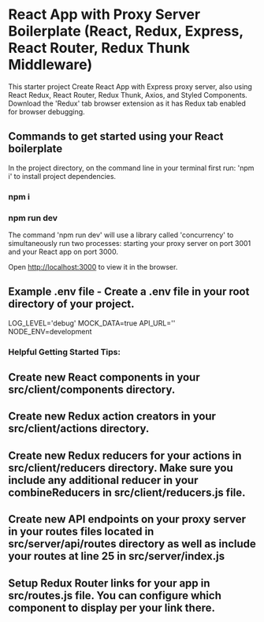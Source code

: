 # React App with Proxy Server Boilerplate (React, Redux, Express, React Router, Redux Thunk Middleware)

This starter project Create React App with Express proxy server, also using React Redux, React Router, Redux Thunk, Axios, and Styled Components. Download the 'Redux' tab browser extension as it has Redux tab enabled for browser debugging.

## Commands to get started using your React boilerplate

In the project directory, on the command line in your terminal first run: 'npm i' to install project dependencies.

### npm i
### npm run dev

The command 'npm run dev' will use a library called 'concurrency' to simultaneously run two processes:
starting your proxy server on port 3001 and your React app on port 3000.


Open [http://localhost:3000](http://localhost:3000) to view it in the browser.

## Example .env file - Create a .env file in your root directory of your project.
LOG_LEVEL='debug'
MOCK_DATA=true
API_URL=''
NODE_ENV=development


### Helpful Getting Started Tips:

## Create new React components in your src/client/components directory.
## Create new Redux action creators in your src/client/actions directory.
## Create new Redux reducers for your actions in src/client/reducers directory. Make sure you include any additional reducer in your combineReducers in src/client/reducers.js file.
## Create new API endpoints on your proxy server in your routes files located in src/server/api/routes directory as well as include your routes at line 25 in src/server/index.js
## Setup Redux Router links for your app in src/routes.js file. You can configure which component to display per your link there.